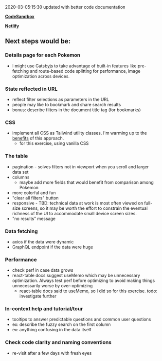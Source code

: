 
2020-03-05:15:30 updated with better code documentation

[**CodeSandbox**](https://codesandbox.io/s/github/mcdevv/data-display-challenge)

[**Netlify**](https://peaceful-kepler-6d4a4f.netlify.com/)

## Next steps would be:

### Details page for each Pokemon
* I might use Gatsbyjs to take advantage of built-in features like pre-fetching and route-based code splitting for performance, image optimization across devices.

### State reflected in URL
* reflect filter selections as parameters in the URL
* people may like to bookmark and share search results
* bonus: describe filters in the document title tag (for bookmarks)

### CSS
* implement all CSS as Tailwind utility classes. I'm warming up to the [benefits](https://tailwindcss.com/docs/utility-first) of this approach.
  * for this exercise, using vanilla CSS 

### The table
* pagination - solves filters not in viewport when you scroll and larger data set
* columns
  * maybe add more fields that would benefit from comparison among Pokemon
* more colorful and fun
* "clear all filters" button
* responsive - TBD: technical data at work is most often viewed on full-size screens, so it may be worth the effort to constrain the eventual richness of the UI to accommodate small device screen sizes.
* "no results" message

### Data fetching
* axios if the data were dynamic
* GraphQL endpoint if the data were huge

### Performance
* check perf in case data grows
* react-table docs suggest useMemo which may be unnecessary optimization. Always test perf before optimizing to avoid making things unnecessarily worse by over-optimizing
  * react-table docs said to useMemo, so I did so for this exercise. todo: investigate further

### In-context help and tutorial/tour
* tooltips to answer predictable questions and common user questions
* ex: describe the fuzzy search on the first column
* ex: anything confusing in the data itself

### Check code clarity and naming conventions
* re-visit after a few days with fresh eyes

